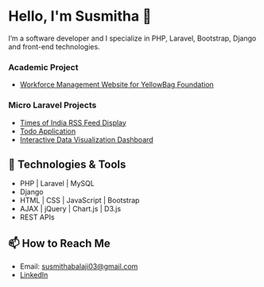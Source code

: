 
# Hello, I'm Susmitha 👋

I’m a software developer and I specialize in PHP, Laravel, Bootstrap, Django and front-end technologies.

### Academic Project
-  [Workforce Management Website for YellowBag Foundation](https://www.linkedin.com/in/susmitha-b-it/)

### Micro Laravel Projects
- [Times of India RSS Feed Display](https://github.com/Susmitha-IT/Laravel-RSS-Feed-Display)
- [Todo Application](https://github.com/Susmitha-IT/Todo-App-APIs-System-using-Laravel)
- [Interactive Data Visualization Dashboard](https://github.com/Susmitha-IT/Interactive-Data-Visualization-Dashboard)

## 🔧 Technologies & Tools
- PHP | Laravel | MySQL
- Django
- HTML | CSS | JavaScript | Bootstrap
- AJAX | jQuery | Chart.js | D3.js
- REST APIs

## 📫 How to Reach Me
- Email: susmithabalaji03@gmail.com
- [LinkedIn](https://www.linkedin.com/in/susmitha-b-it/)

<!--
**Susmitha-IT/Susmitha-IT** is a ✨ _special_ ✨ repository because its `README.md` (this file) appears on your GitHub profile.

Here are some ideas to get you started:

- 🔭 I’m currently working on ...
- 🌱 I’m currently learning ...
- 👯 I’m looking to collaborate on ...
- 🤔 I’m looking for help with ...
- 💬 Ask me about ...
- 📫 How to reach me: ...
- 😄 Pronouns: ...
- ⚡ Fun fact: ...
-->

